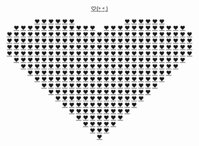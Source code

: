 <p align="center">
  <a href="https://JustNevi.github.io/valentine">♡(˃͈ ˂͈ )</a>
  <br/>
  <a href="https://JustNevi.github.io/valentine" style="opacity: 0;">❤</a>
  <a href="https://JustNevi.github.io/valentine" style="opacity: 0;">❤</a>
  <a href="https://JustNevi.github.io/valentine" style="opacity: 0;">❤</a>
  <a href="https://JustNevi.github.io/valentine" style="opacity: 0;">❤</a>
  <a href="https://JustNevi.github.io/valentine" style="opacity: 0;">❤</a>
  <a href="https://JustNevi.github.io/valentine" style="opacity: 0;">❤</a>
  <a href="https://JustNevi.github.io/valentine" style="opacity: 0;">❤</a>
  <a href="https://JustNevi.github.io/valentine" style="opacity: 0;">❤</a>
  <a href="https://JustNevi.github.io/valentine" style="opacity: 0;">❤</a>
  <a href="https://JustNevi.github.io/valentine" style="opacity: 0;">❤</a>
  <a href="https://JustNevi.github.io/valentine" style="opacity: 0;">❤</a>
  <a href="https://JustNevi.github.io/valentine" style="opacity: 0;">❤</a>
  <a href="https://JustNevi.github.io/valentine" style="opacity: 0;">❤</a>
  <a href="https://JustNevi.github.io/valentine" style="opacity: 0;">❤</a>
  <a href="https://JustNevi.github.io/valentine" style="opacity: 0;">❤</a>
  <a href="https://JustNevi.github.io/valentine" style="opacity: 0;">❤</a>
  <a href="https://JustNevi.github.io/valentine" style="opacity: 0;">❤</a>
  <a href="https://JustNevi.github.io/valentine" style="opacity: 0;">❤</a>
  <a href="https://JustNevi.github.io/valentine" style="opacity: 0;">❤</a>
  <a href="https://JustNevi.github.io/valentine" style="opacity: 0;">❤</a>
  <a href="https://JustNevi.github.io/valentine" style="opacity: 0;">❤</a>
  <a href="https://JustNevi.github.io/valentine" style="opacity: 0;">❤</a>
  <a href="https://JustNevi.github.io/valentine" style="opacity: 0;">❤</a>
  <a href="https://JustNevi.github.io/valentine" style="opacity: 0;">❤</a>
  <a href="https://JustNevi.github.io/valentine" style="opacity: 0;">❤</a>
  <a href="https://JustNevi.github.io/valentine" style="opacity: 0;">❤</a>
  <a href="https://JustNevi.github.io/valentine" style="opacity: 0;">❤</a>
  <br/>
  <a href="https://JustNevi.github.io/valentine" style="opacity: 0;">❤</a>
  <a href="https://JustNevi.github.io/valentine" style="opacity: 0;">❤</a>
  <a href="https://JustNevi.github.io/valentine" style="opacity: 0;">❤</a>
  <a href="https://JustNevi.github.io/valentine" style="opacity: 0;">❤</a>
  <a href="https://JustNevi.github.io/valentine">❤</a>
  <a href="https://JustNevi.github.io/valentine">❤</a>
  <a href="https://JustNevi.github.io/valentine">❤</a>
  <a href="https://JustNevi.github.io/valentine">❤</a>
  <a href="https://JustNevi.github.io/valentine">❤</a>
  <a href="https://JustNevi.github.io/valentine">❤</a>
  <a href="https://JustNevi.github.io/valentine" style="opacity: 0;">❤</a>
  <a href="https://JustNevi.github.io/valentine" style="opacity: 0;">❤</a>
  <a href="https://JustNevi.github.io/valentine" style="opacity: 0;">❤</a>
  <a href="https://JustNevi.github.io/valentine" style="opacity: 0;">❤</a>
  <a href="https://JustNevi.github.io/valentine" style="opacity: 0;">❤</a>
  <a href="https://JustNevi.github.io/valentine" style="opacity: 0;">❤</a>
  <a href="https://JustNevi.github.io/valentine" style="opacity: 0;">❤</a>
  <a href="https://JustNevi.github.io/valentine">❤</a>
  <a href="https://JustNevi.github.io/valentine">❤</a>
  <a href="https://JustNevi.github.io/valentine">❤</a>
  <a href="https://JustNevi.github.io/valentine">❤</a>
  <a href="https://JustNevi.github.io/valentine">❤</a>
  <a href="https://JustNevi.github.io/valentine">❤</a>
  <a href="https://JustNevi.github.io/valentine" style="opacity: 0;">❤</a>
  <a href="https://JustNevi.github.io/valentine" style="opacity: 0;">❤</a>
  <a href="https://JustNevi.github.io/valentine" style="opacity: 0;">❤</a>
  <a href="https://JustNevi.github.io/valentine" style="opacity: 0;">❤</a>
  <br/>
  <a href="https://JustNevi.github.io/valentine" style="opacity: 0;">❤</a>
  <a href="https://JustNevi.github.io/valentine" >❤</a>
  <a href="https://JustNevi.github.io/valentine">❤</a>
  <a href="https://JustNevi.github.io/valentine">❤</a>
  <a href="https://JustNevi.github.io/valentine">❤</a>
  <a href="https://JustNevi.github.io/valentine">❤</a>
  <a href="https://JustNevi.github.io/valentine">❤</a>
  <a href="https://JustNevi.github.io/valentine">❤</a>
  <a href="https://JustNevi.github.io/valentine">❤</a>
  <a href="https://JustNevi.github.io/valentine">❤</a>
  <a href="https://JustNevi.github.io/valentine">❤</a>
  <a href="https://JustNevi.github.io/valentine">❤</a>
  <a href="https://JustNevi.github.io/valentine">❤</a>
  <a href="https://JustNevi.github.io/valentine" style="opacity: 0;">❤</a>
  <a href="https://JustNevi.github.io/valentine">❤</a>
  <a href="https://JustNevi.github.io/valentine">❤</a>
  <a href="https://JustNevi.github.io/valentine">❤</a>
  <a href="https://JustNevi.github.io/valentine">❤</a>
  <a href="https://JustNevi.github.io/valentine">❤</a>
  <a href="https://JustNevi.github.io/valentine">❤</a>
  <a href="https://JustNevi.github.io/valentine">❤</a>
  <a href="https://JustNevi.github.io/valentine">❤</a>
  <a href="https://JustNevi.github.io/valentine">❤</a>
  <a href="https://JustNevi.github.io/valentine">❤</a>
  <a href="https://JustNevi.github.io/valentine">❤</a>
  <a href="https://JustNevi.github.io/valentine">❤</a>
  <a href="https://JustNevi.github.io/valentine" style="opacity: 0;">❤</a>
  <br/>
  <a href="https://JustNevi.github.io/valentine">❤</a>
  <a href="https://JustNevi.github.io/valentine">❤</a>
  <a href="https://JustNevi.github.io/valentine">❤</a>
  <a href="https://JustNevi.github.io/valentine">❤</a>
  <a href="https://JustNevi.github.io/valentine">❤</a>
  <a href="https://JustNevi.github.io/valentine">❤</a>
  <a href="https://JustNevi.github.io/valentine">❤</a>
  <a href="https://JustNevi.github.io/valentine">❤</a>
  <a href="https://JustNevi.github.io/valentine">❤</a>
  <a href="https://JustNevi.github.io/valentine">❤</a>
  <a href="https://JustNevi.github.io/valentine">❤</a>
  <a href="https://JustNevi.github.io/valentine">❤</a>
  <a href="https://JustNevi.github.io/valentine">❤</a>
  <a href="https://JustNevi.github.io/valentine">❤</a>
  <a href="https://JustNevi.github.io/valentine">❤</a>
  <a href="https://JustNevi.github.io/valentine">❤</a>
  <a href="https://JustNevi.github.io/valentine">❤</a>
  <a href="https://JustNevi.github.io/valentine">❤</a>
  <a href="https://JustNevi.github.io/valentine">❤</a>
  <a href="https://JustNevi.github.io/valentine">❤</a>
  <a href="https://JustNevi.github.io/valentine">❤</a>
  <a href="https://JustNevi.github.io/valentine">❤</a>
  <a href="https://JustNevi.github.io/valentine">❤</a>
  <a href="https://JustNevi.github.io/valentine">❤</a>
  <a href="https://JustNevi.github.io/valentine">❤</a>
  <a href="https://JustNevi.github.io/valentine">❤</a>
  <a href="https://JustNevi.github.io/valentine">❤</a>
  <br/>
  <a href="https://JustNevi.github.io/valentine">❤</a>
  <a href="https://JustNevi.github.io/valentine">❤</a>
  <a href="https://JustNevi.github.io/valentine">❤</a>
  <a href="https://JustNevi.github.io/valentine">❤</a>
  <a href="https://JustNevi.github.io/valentine">❤</a>
  <a href="https://JustNevi.github.io/valentine">❤</a>
  <a href="https://JustNevi.github.io/valentine">❤</a>
  <a href="https://JustNevi.github.io/valentine">❤</a>
  <a href="https://JustNevi.github.io/valentine">❤</a>
  <a href="https://JustNevi.github.io/valentine">❤</a>
  <a href="https://JustNevi.github.io/valentine">❤</a>
  <a href="https://JustNevi.github.io/valentine">❤</a>
  <a href="https://JustNevi.github.io/valentine">❤</a>
  <a href="https://JustNevi.github.io/valentine">❤</a>
  <a href="https://JustNevi.github.io/valentine">❤</a>
  <a href="https://JustNevi.github.io/valentine">❤</a>
  <a href="https://JustNevi.github.io/valentine">❤</a>
  <a href="https://JustNevi.github.io/valentine">❤</a>
  <a href="https://JustNevi.github.io/valentine">❤</a>
  <a href="https://JustNevi.github.io/valentine">❤</a>
  <a href="https://JustNevi.github.io/valentine">❤</a>
  <a href="https://JustNevi.github.io/valentine">❤</a>
  <a href="https://JustNevi.github.io/valentine">❤</a>
  <a href="https://JustNevi.github.io/valentine">❤</a>
  <a href="https://JustNevi.github.io/valentine">❤</a>
  <a href="https://JustNevi.github.io/valentine">❤</a>
  <a href="https://JustNevi.github.io/valentine">❤</a>
  <br/>
  <a href="https://JustNevi.github.io/valentine">❤</a>
  <a href="https://JustNevi.github.io/valentine">❤</a>
  <a href="https://JustNevi.github.io/valentine">❤</a>
  <a href="https://JustNevi.github.io/valentine">❤</a>
  <a href="https://JustNevi.github.io/valentine">❤</a>
  <a href="https://JustNevi.github.io/valentine">❤</a>
  <a href="https://JustNevi.github.io/valentine">❤</a>
  <a href="https://JustNevi.github.io/valentine">❤</a>
  <a href="https://JustNevi.github.io/valentine">❤</a>
  <a href="https://JustNevi.github.io/valentine">❤</a>
  <a href="https://JustNevi.github.io/valentine">❤</a>
  <a href="https://JustNevi.github.io/valentine">❤</a>
  <a href="https://JustNevi.github.io/valentine">❤</a>
  <a href="https://JustNevi.github.io/valentine">❤</a>
  <a href="https://JustNevi.github.io/valentine">❤</a>
  <a href="https://JustNevi.github.io/valentine">❤</a>
  <a href="https://JustNevi.github.io/valentine">❤</a>
  <a href="https://JustNevi.github.io/valentine">❤</a>
  <a href="https://JustNevi.github.io/valentine">❤</a>
  <a href="https://JustNevi.github.io/valentine">❤</a>
  <a href="https://JustNevi.github.io/valentine">❤</a>
  <a href="https://JustNevi.github.io/valentine">❤</a>
  <a href="https://JustNevi.github.io/valentine">❤</a>
  <a href="https://JustNevi.github.io/valentine">❤</a>
  <a href="https://JustNevi.github.io/valentine">❤</a>
  <a href="https://JustNevi.github.io/valentine">❤</a>
  <a href="https://JustNevi.github.io/valentine">❤</a>
  <br/>
  <a href="https://JustNevi.github.io/valentine">❤</a>
  <a href="https://JustNevi.github.io/valentine">❤</a>
  <a href="https://JustNevi.github.io/valentine">❤</a>
  <a href="https://JustNevi.github.io/valentine">❤</a>
  <a href="https://JustNevi.github.io/valentine">❤</a>
  <a href="https://JustNevi.github.io/valentine">❤</a>
  <a href="https://JustNevi.github.io/valentine">❤</a>
  <a href="https://JustNevi.github.io/valentine">❤</a>
  <a href="https://JustNevi.github.io/valentine">❤</a>
  <a href="https://JustNevi.github.io/valentine">❤</a>
  <a href="https://JustNevi.github.io/valentine">❤</a>
  <a href="https://JustNevi.github.io/valentine">❤</a>
  <a href="https://JustNevi.github.io/valentine">❤</a>
  <a href="https://JustNevi.github.io/valentine">❤</a>
  <a href="https://JustNevi.github.io/valentine">❤</a>
  <a href="https://JustNevi.github.io/valentine">❤</a>
  <a href="https://JustNevi.github.io/valentine">❤</a>
  <a href="https://JustNevi.github.io/valentine">❤</a>
  <a href="https://JustNevi.github.io/valentine">❤</a>
  <a href="https://JustNevi.github.io/valentine">❤</a>
  <a href="https://JustNevi.github.io/valentine">❤</a>
  <a href="https://JustNevi.github.io/valentine">❤</a>
  <a href="https://JustNevi.github.io/valentine">❤</a>
  <a href="https://JustNevi.github.io/valentine">❤</a>
  <a href="https://JustNevi.github.io/valentine">❤</a>
  <a href="https://JustNevi.github.io/valentine">❤</a>
  <a href="https://JustNevi.github.io/valentine">❤</a>
  <br/>
  <a href="https://JustNevi.github.io/valentine" style="opacity: 0;">❤</a>
  <a href="https://JustNevi.github.io/valentine">❤</a>
  <a href="https://JustNevi.github.io/valentine">❤</a>
  <a href="https://JustNevi.github.io/valentine">❤</a>
  <a href="https://JustNevi.github.io/valentine">❤</a>
  <a href="https://JustNevi.github.io/valentine">❤</a>
  <a href="https://JustNevi.github.io/valentine">❤</a>
  <a href="https://JustNevi.github.io/valentine">❤</a>
  <a href="https://JustNevi.github.io/valentine">❤</a>
  <a href="https://JustNevi.github.io/valentine">❤</a>
  <a href="https://JustNevi.github.io/valentine">❤</a>
  <a href="https://JustNevi.github.io/valentine">❤</a>
  <a href="https://JustNevi.github.io/valentine">❤</a>
  <a href="https://JustNevi.github.io/valentine">❤</a>
  <a href="https://JustNevi.github.io/valentine">❤</a>
  <a href="https://JustNevi.github.io/valentine">❤</a>
  <a href="https://JustNevi.github.io/valentine">❤</a>
  <a href="https://JustNevi.github.io/valentine">❤</a>
  <a href="https://JustNevi.github.io/valentine">❤</a>
  <a href="https://JustNevi.github.io/valentine">❤</a>
  <a href="https://JustNevi.github.io/valentine">❤</a>
  <a href="https://JustNevi.github.io/valentine">❤</a>
  <a href="https://JustNevi.github.io/valentine">❤</a>
  <a href="https://JustNevi.github.io/valentine">❤</a>
  <a href="https://JustNevi.github.io/valentine">❤</a>
  <a href="https://JustNevi.github.io/valentine">❤</a>
  <a href="https://JustNevi.github.io/valentine" style="opacity: 0;">❤</a>
  <br/>
  <a href="https://JustNevi.github.io/valentine" style="opacity: 0;">❤</a>
  <a href="https://JustNevi.github.io/valentine" style="opacity: 0;">❤</a>
  <a href="https://JustNevi.github.io/valentine">❤</a>
  <a href="https://JustNevi.github.io/valentine">❤</a>
  <a href="https://JustNevi.github.io/valentine">❤</a>
  <a href="https://JustNevi.github.io/valentine">❤</a>
  <a href="https://JustNevi.github.io/valentine">❤</a>
  <a href="https://JustNevi.github.io/valentine">❤</a>
  <a href="https://JustNevi.github.io/valentine">❤</a>
  <a href="https://JustNevi.github.io/valentine">❤</a>
  <a href="https://JustNevi.github.io/valentine">❤</a>
  <a href="https://JustNevi.github.io/valentine">❤</a>
  <a href="https://JustNevi.github.io/valentine">❤</a>
  <a href="https://JustNevi.github.io/valentine">❤</a>
  <a href="https://JustNevi.github.io/valentine">❤</a>
  <a href="https://JustNevi.github.io/valentine">❤</a>
  <a href="https://JustNevi.github.io/valentine">❤</a>
  <a href="https://JustNevi.github.io/valentine">❤</a>
  <a href="https://JustNevi.github.io/valentine">❤</a>
  <a href="https://JustNevi.github.io/valentine">❤</a>
  <a href="https://JustNevi.github.io/valentine">❤</a>
  <a href="https://JustNevi.github.io/valentine">❤</a>
  <a href="https://JustNevi.github.io/valentine">❤</a>
  <a href="https://JustNevi.github.io/valentine">❤</a>
  <a href="https://JustNevi.github.io/valentine">❤</a>
  <a href="https://JustNevi.github.io/valentine" style="opacity: 0;">❤</a>
  <a href="https://JustNevi.github.io/valentine" style="opacity: 0;">❤</a>
  <br/>
  <a href="https://JustNevi.github.io/valentine" style="opacity: 0;">❤</a>
  <a href="https://JustNevi.github.io/valentine" style="opacity: 0;">❤</a>
  <a href="https://JustNevi.github.io/valentine" style="opacity: 0;">❤</a>
  <a href="https://JustNevi.github.io/valentine">❤</a>
  <a href="https://JustNevi.github.io/valentine">❤</a>
  <a href="https://JustNevi.github.io/valentine">❤</a>
  <a href="https://JustNevi.github.io/valentine">❤</a>
  <a href="https://JustNevi.github.io/valentine">❤</a>
  <a href="https://JustNevi.github.io/valentine">❤</a>
  <a href="https://JustNevi.github.io/valentine">❤</a>
  <a href="https://JustNevi.github.io/valentine">❤</a>
  <a href="https://JustNevi.github.io/valentine">❤</a>
  <a href="https://JustNevi.github.io/valentine">❤</a>
  <a href="https://JustNevi.github.io/valentine">❤</a>
  <a href="https://JustNevi.github.io/valentine">❤</a>
  <a href="https://JustNevi.github.io/valentine">❤</a>
  <a href="https://JustNevi.github.io/valentine">❤</a>
  <a href="https://JustNevi.github.io/valentine">❤</a>
  <a href="https://JustNevi.github.io/valentine">❤</a>
  <a href="https://JustNevi.github.io/valentine">❤</a>
  <a href="https://JustNevi.github.io/valentine">❤</a>
  <a href="https://JustNevi.github.io/valentine">❤</a>
  <a href="https://JustNevi.github.io/valentine">❤</a>
  <a href="https://JustNevi.github.io/valentine">❤</a>
  <a href="https://JustNevi.github.io/valentine" style="opacity: 0;">❤</a>
  <a href="https://JustNevi.github.io/valentine" style="opacity: 0;">❤</a>
  <a href="https://JustNevi.github.io/valentine" style="opacity: 0;">❤</a>
  <br/>
  <a href="https://JustNevi.github.io/valentine" style="opacity: 0;">❤</a>
  <a href="https://JustNevi.github.io/valentine" style="opacity: 0;">❤</a>
  <a href="https://JustNevi.github.io/valentine" style="opacity: 0;">❤</a>
  <a href="https://JustNevi.github.io/valentine" style="opacity: 0;">❤</a>
  <a href="https://JustNevi.github.io/valentine">❤</a>
  <a href="https://JustNevi.github.io/valentine">❤</a>
  <a href="https://JustNevi.github.io/valentine">❤</a>
  <a href="https://JustNevi.github.io/valentine">❤</a>
  <a href="https://JustNevi.github.io/valentine">❤</a>
  <a href="https://JustNevi.github.io/valentine">❤</a>
  <a href="https://JustNevi.github.io/valentine">❤</a>
  <a href="https://JustNevi.github.io/valentine">❤</a>
  <a href="https://JustNevi.github.io/valentine">❤</a>
  <a href="https://JustNevi.github.io/valentine">❤</a>
  <a href="https://JustNevi.github.io/valentine">❤</a>
  <a href="https://JustNevi.github.io/valentine">❤</a>
  <a href="https://JustNevi.github.io/valentine">❤</a>
  <a href="https://JustNevi.github.io/valentine">❤</a>
  <a href="https://JustNevi.github.io/valentine">❤</a>
  <a href="https://JustNevi.github.io/valentine">❤</a>
  <a href="https://JustNevi.github.io/valentine">❤</a>
  <a href="https://JustNevi.github.io/valentine">❤</a>
  <a href="https://JustNevi.github.io/valentine">❤</a>
  <a href="https://JustNevi.github.io/valentine" style="opacity: 0;">❤</a>
  <a href="https://JustNevi.github.io/valentine" style="opacity: 0;">❤</a>
  <a href="https://JustNevi.github.io/valentine" style="opacity: 0;">❤</a>
  <a href="https://JustNevi.github.io/valentine" style="opacity: 0;">❤</a>
  <br/>
  <a href="https://JustNevi.github.io/valentine" style="opacity: 0;">❤</a>
  <a href="https://JustNevi.github.io/valentine" style="opacity: 0;">❤</a>
  <a href="https://JustNevi.github.io/valentine" style="opacity: 0;">❤</a>
  <a href="https://JustNevi.github.io/valentine" style="opacity: 0;">❤</a>
  <a href="https://JustNevi.github.io/valentine" style="opacity: 0;">❤</a>
  <a href="https://JustNevi.github.io/valentine">❤</a>
  <a href="https://JustNevi.github.io/valentine">❤</a>
  <a href="https://JustNevi.github.io/valentine">❤</a>
  <a href="https://JustNevi.github.io/valentine">❤</a>
  <a href="https://JustNevi.github.io/valentine">❤</a>
  <a href="https://JustNevi.github.io/valentine">❤</a>
  <a href="https://JustNevi.github.io/valentine">❤</a>
  <a href="https://JustNevi.github.io/valentine">❤</a>
  <a href="https://JustNevi.github.io/valentine">❤</a>
  <a href="https://JustNevi.github.io/valentine">❤</a>
  <a href="https://JustNevi.github.io/valentine">❤</a>
  <a href="https://JustNevi.github.io/valentine">❤</a>
  <a href="https://JustNevi.github.io/valentine">❤</a>
  <a href="https://JustNevi.github.io/valentine">❤</a>
  <a href="https://JustNevi.github.io/valentine">❤</a>
  <a href="https://JustNevi.github.io/valentine">❤</a>
  <a href="https://JustNevi.github.io/valentine">❤</a>
  <a href="https://JustNevi.github.io/valentine" style="opacity: 0;">❤</a>
  <a href="https://JustNevi.github.io/valentine" style="opacity: 0;">❤</a>
  <a href="https://JustNevi.github.io/valentine" style="opacity: 0;">❤</a>
  <a href="https://JustNevi.github.io/valentine" style="opacity: 0;">❤</a>
  <a href="https://JustNevi.github.io/valentine" style="opacity: 0;">❤</a>
  <br/>
 <a href="https://JustNevi.github.io/valentine" style="opacity: 0;">❤</a>
  <a href="https://JustNevi.github.io/valentine" style="opacity: 0;">❤</a>
  <a href="https://JustNevi.github.io/valentine" style="opacity: 0;">❤</a>
  <a href="https://JustNevi.github.io/valentine" style="opacity: 0;">❤</a>
  <a href="https://JustNevi.github.io/valentine" style="opacity: 0;">❤</a>
  <a href="https://JustNevi.github.io/valentine" style="opacity: 0;">❤</a>
  <a href="https://JustNevi.github.io/valentine">❤</a>
  <a href="https://JustNevi.github.io/valentine">❤</a>
  <a href="https://JustNevi.github.io/valentine">❤</a>
  <a href="https://JustNevi.github.io/valentine">❤</a>
  <a href="https://JustNevi.github.io/valentine">❤</a>
  <a href="https://JustNevi.github.io/valentine">❤</a>
  <a href="https://JustNevi.github.io/valentine">❤</a>
  <a href="https://JustNevi.github.io/valentine">❤</a>
  <a href="https://JustNevi.github.io/valentine">❤</a>
  <a href="https://JustNevi.github.io/valentine">❤</a>
  <a href="https://JustNevi.github.io/valentine">❤</a>
  <a href="https://JustNevi.github.io/valentine">❤</a>
  <a href="https://JustNevi.github.io/valentine">❤</a>
  <a href="https://JustNevi.github.io/valentine">❤</a>
  <a href="https://JustNevi.github.io/valentine">❤</a>
  <a href="https://JustNevi.github.io/valentine" style="opacity: 0;">❤</a>
  <a href="https://JustNevi.github.io/valentine" style="opacity: 0;">❤</a>
  <a href="https://JustNevi.github.io/valentine" style="opacity: 0;">❤</a>
  <a href="https://JustNevi.github.io/valentine" style="opacity: 0;">❤</a>
  <a href="https://JustNevi.github.io/valentine" style="opacity: 0;">❤</a>
  <a href="https://JustNevi.github.io/valentine" style="opacity: 0;">❤</a>
  <br/>
   <a href="https://JustNevi.github.io/valentine" style="opacity: 0;">❤</a>
  <a href="https://JustNevi.github.io/valentine" style="opacity: 0;">❤</a>
  <a href="https://JustNevi.github.io/valentine" style="opacity: 0;">❤</a>
  <a href="https://JustNevi.github.io/valentine" style="opacity: 0;">❤</a>
  <a href="https://JustNevi.github.io/valentine" style="opacity: 0;">❤</a>
  <a href="https://JustNevi.github.io/valentine" style="opacity: 0;">❤</a>
  <a href="https://JustNevi.github.io/valentine" style="opacity: 0;">❤</a>
  <a href="https://JustNevi.github.io/valentine">❤</a>
  <a href="https://JustNevi.github.io/valentine">❤</a>
  <a href="https://JustNevi.github.io/valentine">❤</a>
  <a href="https://JustNevi.github.io/valentine">❤</a>
  <a href="https://JustNevi.github.io/valentine">❤</a>
  <a href="https://JustNevi.github.io/valentine">❤</a>
  <a href="https://JustNevi.github.io/valentine">❤</a>
  <a href="https://JustNevi.github.io/valentine">❤</a>
  <a href="https://JustNevi.github.io/valentine">❤</a>
  <a href="https://JustNevi.github.io/valentine">❤</a>
  <a href="https://JustNevi.github.io/valentine">❤</a>
  <a href="https://JustNevi.github.io/valentine">❤</a>
  <a href="https://JustNevi.github.io/valentine">❤</a>
  <a href="https://JustNevi.github.io/valentine" style="opacity: 0;">❤</a>
  <a href="https://JustNevi.github.io/valentine" style="opacity: 0;">❤</a>
  <a href="https://JustNevi.github.io/valentine" style="opacity: 0;">❤</a>
  <a href="https://JustNevi.github.io/valentine" style="opacity: 0;">❤</a>
  <a href="https://JustNevi.github.io/valentine" style="opacity: 0;">❤</a>
  <a href="https://JustNevi.github.io/valentine" style="opacity: 0;">❤</a>
  <a href="https://JustNevi.github.io/valentine" style="opacity: 0;">❤</a>
  <br/>
  <a href="https://JustNevi.github.io/valentine" style="opacity: 0;">❤</a>
  <a href="https://JustNevi.github.io/valentine" style="opacity: 0;">❤</a>
  <a href="https://JustNevi.github.io/valentine" style="opacity: 0;">❤</a>
  <a href="https://JustNevi.github.io/valentine" style="opacity: 0;">❤</a>
  <a href="https://JustNevi.github.io/valentine" style="opacity: 0;">❤</a>
  <a href="https://JustNevi.github.io/valentine" style="opacity: 0;">❤</a>
  <a href="https://JustNevi.github.io/valentine" style="opacity: 0;">❤</a>
  <a href="https://JustNevi.github.io/valentine" style="opacity: 0;">❤</a>
  <a href="https://JustNevi.github.io/valentine">❤</a>
  <a href="https://JustNevi.github.io/valentine">❤</a>
  <a href="https://JustNevi.github.io/valentine">❤</a>
  <a href="https://JustNevi.github.io/valentine">❤</a>
  <a href="https://JustNevi.github.io/valentine">❤</a>
  <a href="https://JustNevi.github.io/valentine">❤</a>
  <a href="https://JustNevi.github.io/valentine">❤</a>
  <a href="https://JustNevi.github.io/valentine">❤</a>
  <a href="https://JustNevi.github.io/valentine">❤</a>
  <a href="https://JustNevi.github.io/valentine">❤</a>
  <a href="https://JustNevi.github.io/valentine">❤</a>
  <a href="https://JustNevi.github.io/valentine" style="opacity: 0;">❤</a>
  <a href="https://JustNevi.github.io/valentine" style="opacity: 0;">❤</a>
  <a href="https://JustNevi.github.io/valentine" style="opacity: 0;">❤</a>
  <a href="https://JustNevi.github.io/valentine" style="opacity: 0;">❤</a>
  <a href="https://JustNevi.github.io/valentine" style="opacity: 0;">❤</a>
  <a href="https://JustNevi.github.io/valentine" style="opacity: 0;">❤</a>
  <a href="https://JustNevi.github.io/valentine" style="opacity: 0;">❤</a>
  <a href="https://JustNevi.github.io/valentine" style="opacity: 0;">❤</a>
  <br/>
  <a href="https://JustNevi.github.io/valentine" style="opacity: 0;">❤</a>
  <a href="https://JustNevi.github.io/valentine" style="opacity: 0;">❤</a>
  <a href="https://JustNevi.github.io/valentine" style="opacity: 0;">❤</a>
  <a href="https://JustNevi.github.io/valentine" style="opacity: 0;">❤</a>
  <a href="https://JustNevi.github.io/valentine" style="opacity: 0;">❤</a>
  <a href="https://JustNevi.github.io/valentine" style="opacity: 0;">❤</a>
  <a href="https://JustNevi.github.io/valentine" style="opacity: 0;">❤</a>
  <a href="https://JustNevi.github.io/valentine" style="opacity: 0;">❤</a>
  <a href="https://JustNevi.github.io/valentine" style="opacity: 0;">❤</a>
  <a href="https://JustNevi.github.io/valentine">❤</a>
  <a href="https://JustNevi.github.io/valentine">❤</a>
  <a href="https://JustNevi.github.io/valentine">❤</a>
  <a href="https://JustNevi.github.io/valentine">❤</a>
  <a href="https://JustNevi.github.io/valentine">❤</a>
  <a href="https://JustNevi.github.io/valentine">❤</a>
  <a href="https://JustNevi.github.io/valentine">❤</a>
  <a href="https://JustNevi.github.io/valentine">❤</a>
  <a href="https://JustNevi.github.io/valentine">❤</a>
  <a href="https://JustNevi.github.io/valentine" style="opacity: 0;">❤</a>
  <a href="https://JustNevi.github.io/valentine" style="opacity: 0;">❤</a>
  <a href="https://JustNevi.github.io/valentine" style="opacity: 0;">❤</a>
  <a href="https://JustNevi.github.io/valentine" style="opacity: 0;">❤</a>
  <a href="https://JustNevi.github.io/valentine" style="opacity: 0;">❤</a>
  <a href="https://JustNevi.github.io/valentine" style="opacity: 0;">❤</a>
  <a href="https://JustNevi.github.io/valentine" style="opacity: 0;">❤</a>
  <a href="https://JustNevi.github.io/valentine" style="opacity: 0;">❤</a>
  <a href="https://JustNevi.github.io/valentine" style="opacity: 0;">❤</a>
  <br/>
  <a href="https://JustNevi.github.io/valentine" style="opacity: 0;">❤</a>
  <a href="https://JustNevi.github.io/valentine" style="opacity: 0;">❤</a>
  <a href="https://JustNevi.github.io/valentine" style="opacity: 0;">❤</a>
  <a href="https://JustNevi.github.io/valentine" style="opacity: 0;">❤</a>
  <a href="https://JustNevi.github.io/valentine" style="opacity: 0;">❤</a>
  <a href="https://JustNevi.github.io/valentine" style="opacity: 0;">❤</a>
  <a href="https://JustNevi.github.io/valentine" style="opacity: 0;">❤</a>
  <a href="https://JustNevi.github.io/valentine" style="opacity: 0;">❤</a>
  <a href="https://JustNevi.github.io/valentine" style="opacity: 0;">❤</a>
  <a href="https://JustNevi.github.io/valentine" style="opacity: 0;">❤</a>
  <a href="https://JustNevi.github.io/valentine">❤</a>
  <a href="https://JustNevi.github.io/valentine">❤</a>
  <a href="https://JustNevi.github.io/valentine">❤</a>
  <a href="https://JustNevi.github.io/valentine">❤</a>
  <a href="https://JustNevi.github.io/valentine">❤</a>
  <a href="https://JustNevi.github.io/valentine">❤</a>
  <a href="https://JustNevi.github.io/valentine">❤</a>
  <a href="https://JustNevi.github.io/valentine" style="opacity: 0;">❤</a>
  <a href="https://JustNevi.github.io/valentine" style="opacity: 0;">❤</a>
  <a href="https://JustNevi.github.io/valentine" style="opacity: 0;">❤</a>
  <a href="https://JustNevi.github.io/valentine" style="opacity: 0;">❤</a>
  <a href="https://JustNevi.github.io/valentine" style="opacity: 0;">❤</a>
  <a href="https://JustNevi.github.io/valentine" style="opacity: 0;">❤</a>
  <a href="https://JustNevi.github.io/valentine" style="opacity: 0;">❤</a>
  <a href="https://JustNevi.github.io/valentine" style="opacity: 0;">❤</a>
  <a href="https://JustNevi.github.io/valentine" style="opacity: 0;">❤</a>
  <a href="https://JustNevi.github.io/valentine" style="opacity: 0;">❤</a>
  <br/>
  <a href="https://JustNevi.github.io/valentine" style="opacity: 0;">❤</a>
  <a href="https://JustNevi.github.io/valentine" style="opacity: 0;">❤</a>
  <a href="https://JustNevi.github.io/valentine" style="opacity: 0;">❤</a>
  <a href="https://JustNevi.github.io/valentine" style="opacity: 0;">❤</a>
  <a href="https://JustNevi.github.io/valentine" style="opacity: 0;">❤</a>
  <a href="https://JustNevi.github.io/valentine" style="opacity: 0;">❤</a>
  <a href="https://JustNevi.github.io/valentine" style="opacity: 0;">❤</a>
  <a href="https://JustNevi.github.io/valentine" style="opacity: 0;">❤</a>
  <a href="https://JustNevi.github.io/valentine" style="opacity: 0;">❤</a>
  <a href="https://JustNevi.github.io/valentine" style="opacity: 0;">❤</a>
  <a href="https://JustNevi.github.io/valentine" style="opacity: 0;">❤</a>
  <a href="https://JustNevi.github.io/valentine">❤</a>
  <a href="https://JustNevi.github.io/valentine">❤</a>
  <a href="https://JustNevi.github.io/valentine">❤</a>
  <a href="https://JustNevi.github.io/valentine">❤</a>
  <a href="https://JustNevi.github.io/valentine">❤</a>
  <a href="https://JustNevi.github.io/valentine" style="opacity: 0;">❤</a>
  <a href="https://JustNevi.github.io/valentine" style="opacity: 0;">❤</a>
  <a href="https://JustNevi.github.io/valentine" style="opacity: 0;">❤</a>
  <a href="https://JustNevi.github.io/valentine" style="opacity: 0;">❤</a>
  <a href="https://JustNevi.github.io/valentine" style="opacity: 0;">❤</a>
  <a href="https://JustNevi.github.io/valentine" style="opacity: 0;">❤</a>
  <a href="https://JustNevi.github.io/valentine" style="opacity: 0;">❤</a>
  <a href="https://JustNevi.github.io/valentine" style="opacity: 0;">❤</a>
  <a href="https://JustNevi.github.io/valentine" style="opacity: 0;">❤</a>
  <a href="https://JustNevi.github.io/valentine" style="opacity: 0;">❤</a>
  <a href="https://JustNevi.github.io/valentine" style="opacity: 0;">❤</a>
  <br/>
  <a href="https://JustNevi.github.io/valentine" style="opacity: 0;">❤</a>
  <a href="https://JustNevi.github.io/valentine" style="opacity: 0;">❤</a>
  <a href="https://JustNevi.github.io/valentine" style="opacity: 0;">❤</a>
  <a href="https://JustNevi.github.io/valentine" style="opacity: 0;">❤</a>
  <a href="https://JustNevi.github.io/valentine" style="opacity: 0;">❤</a>
  <a href="https://JustNevi.github.io/valentine" style="opacity: 0;">❤</a>
  <a href="https://JustNevi.github.io/valentine" style="opacity: 0;">❤</a>
  <a href="https://JustNevi.github.io/valentine" style="opacity: 0;">❤</a>
  <a href="https://JustNevi.github.io/valentine" style="opacity: 0;">❤</a>
  <a href="https://JustNevi.github.io/valentine" style="opacity: 0;">❤</a>
  <a href="https://JustNevi.github.io/valentine" style="opacity: 0;">❤</a>
  <a href="https://JustNevi.github.io/valentine" style="opacity: 0;">❤</a>
  <a href="https://JustNevi.github.io/valentine">❤</a>
  <a href="https://JustNevi.github.io/valentine">❤</a>
  <a href="https://JustNevi.github.io/valentine">❤</a>
  <a href="https://JustNevi.github.io/valentine" style="opacity: 0;">❤</a>
  <a href="https://JustNevi.github.io/valentine" style="opacity: 0;">❤</a>
  <a href="https://JustNevi.github.io/valentine" style="opacity: 0;">❤</a>
  <a href="https://JustNevi.github.io/valentine" style="opacity: 0;">❤</a>
  <a href="https://JustNevi.github.io/valentine" style="opacity: 0;">❤</a>
  <a href="https://JustNevi.github.io/valentine" style="opacity: 0;">❤</a>
  <a href="https://JustNevi.github.io/valentine" style="opacity: 0;">❤</a>
  <a href="https://JustNevi.github.io/valentine" style="opacity: 0;">❤</a>
  <a href="https://JustNevi.github.io/valentine" style="opacity: 0;">❤</a>
  <a href="https://JustNevi.github.io/valentine" style="opacity: 0;">❤</a>
  <a href="https://JustNevi.github.io/valentine" style="opacity: 0;">❤</a>
  <a href="https://JustNevi.github.io/valentine" style="opacity: 0;">❤</a>
  <br/>
  <a href="https://JustNevi.github.io/valentine" style="opacity: 0;">❤</a>
  <a href="https://JustNevi.github.io/valentine" style="opacity: 0;">❤</a>
  <a href="https://JustNevi.github.io/valentine" style="opacity: 0;">❤</a>
  <a href="https://JustNevi.github.io/valentine" style="opacity: 0;">❤</a>
  <a href="https://JustNevi.github.io/valentine" style="opacity: 0;">❤</a>
  <a href="https://JustNevi.github.io/valentine" style="opacity: 0;">❤</a>
  <a href="https://JustNevi.github.io/valentine" style="opacity: 0;">❤</a>
  <a href="https://JustNevi.github.io/valentine" style="opacity: 0;">❤</a>
  <a href="https://JustNevi.github.io/valentine" style="opacity: 0;">❤</a>
  <a href="https://JustNevi.github.io/valentine" style="opacity: 0;">❤</a>
  <a href="https://JustNevi.github.io/valentine" style="opacity: 0;">❤</a>
  <a href="https://JustNevi.github.io/valentine" style="opacity: 0;">❤</a>
  <a href="https://JustNevi.github.io/valentine" style="opacity: 0;">❤</a>
  <a href="https://JustNevi.github.io/valentine">❤</a>
  <a href="https://JustNevi.github.io/valentine" style="opacity: 0;">❤</a>
  <a href="https://JustNevi.github.io/valentine" style="opacity: 0;">❤</a>
  <a href="https://JustNevi.github.io/valentine" style="opacity: 0;">❤</a>
  <a href="https://JustNevi.github.io/valentine" style="opacity: 0;">❤</a>
  <a href="https://JustNevi.github.io/valentine" style="opacity: 0;">❤</a>
  <a href="https://JustNevi.github.io/valentine" style="opacity: 0;">❤</a>
  <a href="https://JustNevi.github.io/valentine" style="opacity: 0;">❤</a>
  <a href="https://JustNevi.github.io/valentine" style="opacity: 0;">❤</a>
  <a href="https://JustNevi.github.io/valentine" style="opacity: 0;">❤</a>
  <a href="https://JustNevi.github.io/valentine" style="opacity: 0;">❤</a>
  <a href="https://JustNevi.github.io/valentine" style="opacity: 0;">❤</a>
  <a href="https://JustNevi.github.io/valentine" style="opacity: 0;">❤</a>
  <a href="https://JustNevi.github.io/valentine" style="opacity: 0;">❤</a>
</p>
